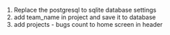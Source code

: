 1. Replace the postgresql to sqlite database settings
2. add team_name in project and save it to database
3. add projects - bugs count to home screen in header
